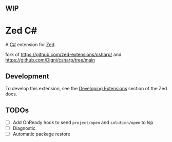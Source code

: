 WIP
---

# Zed C#

A [C#](https://learn.microsoft.com/en-us/dotnet/csharp/) extension for [Zed](https://zed.dev).

fork of https://github.com/zed-extensions/csharp/ and https://github.com/Digni/csharp/tree/main

## Development

To develop this extension, see the [Developing Extensions](https://zed.dev/docs/extensions/developing-extensions) section of the Zed docs.

## TODOs
- [ ] Add OnReady hook to send `project/open` and `solution/open` to lsp
- [ ] Diagnostic
- [ ] Automatic package restore
